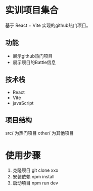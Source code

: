 # 实训项目集合
基于 React + Vite 实现的github热门项目。

## 功能

- 展示github热门项目
- 展示项目的Battle信息

## 技术栈

- React
- Vite
- javaScript

## 项目结构
src/ 为热门项目
other/ 为其他项目


# 使用步骤

1. 克隆项目 git clone xxx
2. 安装依赖 npm install
3. 启动项目 npm run dev
